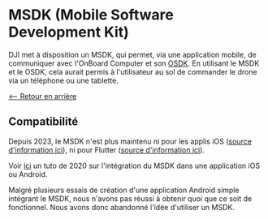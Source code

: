 # MSDK (Mobile Software Development Kit)

DJI met à disposition un MSDK, qui permet, via une application mobile, de communiquer avec l'OnBoard Computer et son [OSDK](./OSDK.md).
En utilisant le MSDK et le OSDK, cela aurait permis à l'utilisateur au sol de commander le drone via un téléphone ou une tablette.

[<-- Retour en arrière](../../README.md)

## Compatibilité

Depuis 2023, le MSDK n'est plus maintenu ni pour les applis iOS ([source d'information ici](https://sdk-forum.dji.net/hc/en-us/articles/11675868224665-The-announcement-of-iOS-Mobile-SDK)), ni pour Flutter ([source d'information ici](https://sdk-forum.dji.net/hc/en-us/articles/900005842986-Can-you-import-flutter-in-DJI-MSDK-project)).

Voir [ici](https://developer.dji.com/mobile-sdk/documentation/application-development-workflow/workflow-integrate.html) un tuto de 2020 sur l'intégration du MSDK dans une application iOS ou Android.

Malgré plusieurs essais de création d'une application Android simple intégrant le MSDK, nous n'avons pas réussi à obtenir quoi que ce soit de fonctionnel. Nous avons donc abandonné l'idée d'utiliser un MSDK.